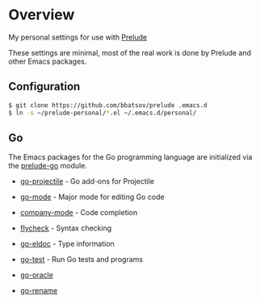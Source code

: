 # Overview

My personal settings for use with [Prelude](https://github.com/bbatsov/prelude)

These settings are minimal, most of the real work is done by Prelude
and other Emacs packages.

## Configuration

```bash
$ git clone https://github.com/bbatsov/prelude .emacs.d
$ ln -s ~/prelude-personal/*.el ~/.emacs.d/personal/
```

## Go

The Emacs packages for the Go programming language are initialized via the
[prelude-go](https://github.com/bbatsov/prelude/blob/master/modules/prelude-go.el) module.

* [go-projectile](https://github.com/dougm/go-projectile) -  Go add-ons for Projectile

* [go-mode](https://github.com/dominikh/go-mode.el) - Major mode for editing Go code

* [company-mode](http://company-mode.github.io/) - Code completion

* [flycheck](http://www.flycheck.org/) - Syntax checking

* [go-eldoc](https://github.com/syohex/emacs-go-eldoc) - Type information

* [go-test](https://github.com/nlamirault/gotest.el) - Run Go tests and programs

* [go-oracle](http://golang.org/s/oracle-user-manual)

* [go-rename](https://godoc.org/golang.org/x/tools/cmd/gorename)
